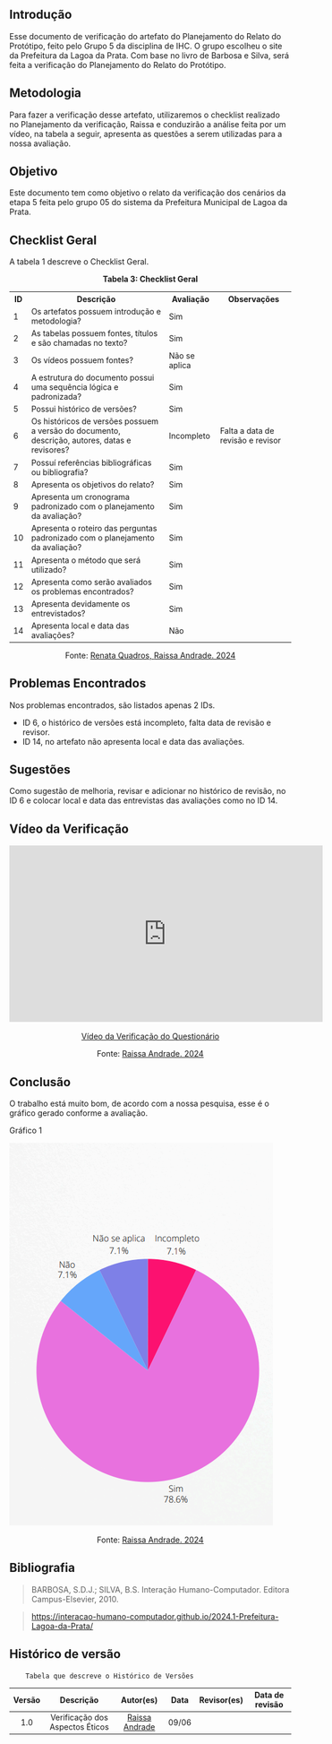## Introdução 
Esse documento de verificação do artefato do Planejamento do Relato do Protótipo, feito pelo Grupo 5 da disciplina de IHC. O grupo escolheu o site da Prefeitura da Lagoa da Prata. Com base no livro de Barbosa e Silva, será feita a verificação do Planejamento do Relato do Protótipo.

## Metodologia 

Para fazer a verificação desse artefato, utilizaremos o checklist realizado no Planejamento da verificação, Raissa e  conduzirão a análise feita por um vídeo, na tabela a seguir, apresenta as questões a serem utilizadas para a nossa avaliação.

## Objetivo 

Este documento tem como objetivo o relato da verificação dos cenários da etapa 5 feita pelo grupo 05 do sistema da Prefeitura Municipal de Lagoa da Prata.

## Checklist Geral 

A tabela 1 descreve o Checklist Geral.

<center>
    <p><strong>Tabela 3: Checklist Geral</strong></p>
    <table
        <tr>
            <th>ID</th>
            <th>Descrição</th>
            <th>Avaliação</th>
            <th>Observações</th>
        </tr>
        <tr>
            <td>1</td>
            <td>Os artefatos possuem introdução e metodologia?</td>
            <td>Sim</td>
            <td></td>
        </tr>
        <tr>
            <td>2</td>
            <td>As tabelas possuem fontes, títulos e são chamadas no texto?</td>
            <td>Sim</td>
            <td></td>
        </tr>
        <tr>
            <td>3</td>
            <td>Os vídeos possuem fontes?</td>
            <td>Não se aplica</td>
            <td></td>
        </tr>
        <tr>
            <td>4</td>
            <td>A estrutura do documento possui uma sequência lógica e padronizada?</td>
            <td>Sim</td>
            <td></td>
        </tr>
        <tr>
            <td>5</td>
            <td>Possui histórico de versões?</td>
            <td>Sim</td>
            <td></td>
        </tr>
        <tr>
            <td>6</td>
            <td>Os históricos de versões possuem a versão do documento, descrição, autores, datas e revisores?</td>
            <td>Incompleto</td>
            <td>Falta a data de revisão e revisor</td>
        </tr>
        <tr>
            <td>7</td>
            <td>Possuí referências bibliográficas ou bibliografia?</td>
            <td>Sim</td>
            <td></td>
        </tr>
        <tr>
            <td>8</td>
            <td>Apresenta os objetivos do relato?</td>
            <td>Sim</td>
            <td></td>
        </tr>
        <tr>
            <td>9</td>
            <td>Apresenta um cronograma padronizado com o planejamento da avaliação?</td>
            <td>Sim</td>
            <td></td>
        </tr>
        <tr>
            <td>10</td>
            <td>Apresenta o roteiro das perguntas padronizado com o planejamento da avaliação?</td>
            <td>Sim</td>
            <td></td>
        </tr>
        <tr>
            <td>11</td>
            <td>Apresenta o método que será utilizado?</td>
            <td>Sim</td>
            <td></td>
        </tr>
        <tr>
            <td>12</td>
            <td>Apresenta como serão avaliados os problemas encontrados?</td>
            <td>Sim</td>
            <td></td>
        </tr>
        <tr>
            <td>13</td>
            <td>Apresenta devidamente os entrevistados?</td>
            <td>Sim</td>
            <td></td>
        </tr>
        <tr>
            <td>14</td>
            <td>Apresenta local e data das avaliações?</td>
            <td>Não</td>
            <td></td>
        </tr>
    </table>
</center>
<center>
<p>Fonte: <a href="https://github.com/Renatinha28">Renata Quadros, <a href="https://github.com/RaissaAndradeS">Raissa Andrade. 2024</a></p> 
</center>



## Problemas Encontrados
Nos problemas encontrados, são listados apenas 2 IDs.

- ID 6, o histórico de versões está incompleto, falta data de revisão e revisor. 
- ID 14, no artefato não apresenta local e data das avaliações. 

## Sugestões 
Como sugestão de melhoria, revisar e adicionar no histórico de revisão, no ID 6 e colocar local e data das entrevistas das avaliações como no ID 14.


## Vídeo da Verificação 

<p style="text-align: center">
    <iframe width="560" height="315" src="https://www.youtube.com/watch?v=u9QzA6umUTI" title="YouTube video player" frameborder="0" allow="accelerometer; autoplay; clipboard-write; encrypted-media; gyroscope; picture-in-picture" allowfullscreen></iframe>
</p>
<p style="text-align: center">
    <a href="https://www.youtube.com/watch?v=u9QzA6umUTI" target="blank">Vídeo da Verificação do Questionário </a>
</p>
<center><p>Fonte: <a href="https://github.com/RaissaAndradeS">Raissa Andrade. 2024</a></p> 
</center>

## Conclusão 

O trabalho está muito bom, de acordo com a nossa pesquisa, esse é o gráfico gerado conforme a avaliação.

Gráfico 1

![alt text](<../../../assets/verificacao/etapa5/plan, relato prototipo.png>)

<center><p>Fonte: <a href="https://github.com/RaissaAndradeS">Raissa Andrade. 2024</a></p> 
</center>


## Bibliografia 
> BARBOSA, S.D.J.; SILVA, B.S. Interação Humano-Computador. Editora Campus-Elsevier, 2010.

>  https://interacao-humano-computador.github.io/2024.1-Prefeitura-Lagoa-da-Prata/
## Histórico de versão  
        Tabela que descreve o Histórico de Versões
|     Versão       |     Descrição      |      Autor(es)      | Data           |  Revisor(es)          |Data de revisão|
| :----------------------------------------------------------: | :-------------------------------: | :-------------------------------------------------: | :-------------------------------: |  :-------------------------------: | :-------------------------------: |
|1.0|Verificação dos Aspectos Éticos|[Raissa Andrade](https://github.com/RaissaAndradeS)     | 09/06|    |  |
